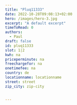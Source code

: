 ```yaml
---
title: "Pluq11333"
date: 2022-10-28T09:08:13+02:00
hero: /images/hero-3.jpg
excerpt: "A default excerpt"
timeToRead: 0
authors:
  - Paul
draft: false
id: pluq11333
slot: 1|2
kwh: na
priceperminute: na
freechargefor: na
onetimefee: na
country: de
locationname: locationname
street: street
zip_city: zip-city


---
```

